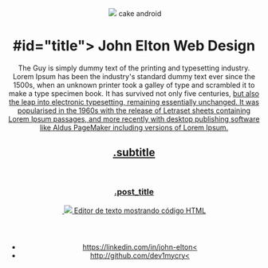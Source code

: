 <!DOCTYPE html>
<body>
    <header>
        <img>
        <img src="\androidparty.png">
        <alt>cake android</alt>
    <h1> #id="title"> John Elton Web Design</h1>
        <link rel="stylesheet" href="style.css"
    </header>
    <p>
The Guy is simply dummy text of the printing and typesetting industry. Lorem Ipsum has been the industry's standard dummy text ever since the 1500s, when an unknown printer took a galley of type and scrambled it to make a type specimen book. It has survived not only five centuries, <a href="https://linkedin.com/in/john-elton/"target="_blank"</a> but also the leap into electronic typesetting, remaining essentially unchanged. It was popularised in the 1960s with the release of Letraset sheets containing Lorem Ipsum passages, and more recently with desktop publishing software like Aldus PageMaker including versions of Lorem Ipsum.</p>
    <section>
    <header>
        <h2>.subtitle </h2>
    </header>
    <article>
    <header>
        <h3>.post_title
        </h3>
    <img>
        <img src="\html-code">
    	<alt>Editor de texto mostrando código HTML</alt>
    </header>
	</article>
    </section>
</body>

<footer>
  <ul>
    <li>
      <a href="https://linkedin.com/in/john-elton"target="_blank">https://linkedin.com/in/john-elton<</a>
    </li>
      <li>
      <a href="https://github.com/dev1mycry"target="_blank">http://github.com/dev1mycry<</a>
      </li>
  </ul>
</footer>

